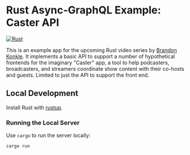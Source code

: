 # Rust Async-GraphQL Example: Caster API

[<img alt="Rust" src="https://img.shields.io/badge/rust-2018-a72145?logo=rust&style=flat" />](https://www.rust-lang.org/)

This is an example app for the upcoming Rust video series by [Brandon Konkle](https://github.com/bkonkle). It implements a basic API to support a number of hypothetical frontends for the imaginary "Caster" app, a tool to help podcasters, broadcasters, and streamers coordinate show content with their co-hosts and guests. Limited to just the API to support the front end.

## Local Development

Install Rust with [rustup](https://rustup.rs/).

### Running the Local Server

Use `cargo` to run the server locally:

```sh
cargo run
```
